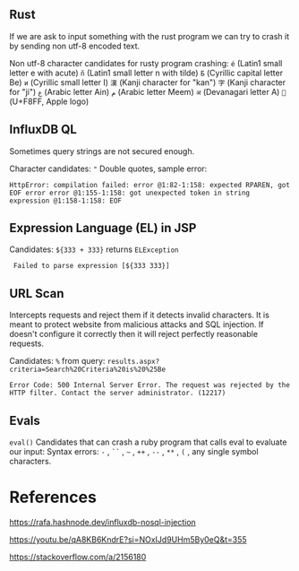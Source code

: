 
## Rust
If we are ask to input something with the rust program we can try to crash it by sending non utf-8 encoded text.

Non utf-8 character candidates for rusty program crashing:
`é` (Latin1 small letter e with acute)
`ñ` (Latin1 small letter n with tilde)
`Б` (Cyrillic capital letter Be)
`и` (Cyrillic small letter I)
`漢` (Kanji character for "kan") 
`字` (Kanji character for "ji")
`ع` (Arabic letter Ain)
`م` (Arabic letter Meem)
`अ` (Devanagari letter A)
`` (U+F8FF, Apple logo)

## InfluxDB QL
Sometimes query strings are not secured enough.

Character candidates:
`"` Double quotes, sample error:
```
HttpError: compilation failed: error @1:82-1:158: expected RPAREN, got EOF error error @1:155-1:158: got unexpected token in string expression @1:158-1:158: EOF
```

## Expression Language (EL) in JSP

Candidates:
`${333 + 333}` returns `ELException`
```
 Failed to parse expression [${333 333}]
```

## URL Scan
Intercepts requests and reject them if it detects invalid characters. It is meant to protect website from malicious attacks and SQL injection. If doesn't configure it correctly then it will reject perfectly reasonable requests.

Candidates:
`%`  from query: `results.aspx?criteria=Search%20Criteria%20is%20%25Be`
```
Error Code: 500 Internal Server Error. The request was rejected by the HTTP filter. Contact the server administrator. (12217)
```

## Evals

`eval()` 
Candidates that can crash a ruby program that calls eval to evaluate our input:
Syntax errors:
`-`  , ` `` ` , `~`  , `++`  , `--`  , `**` ,  `(` , any single symbol characters.

# References

https://rafa.hashnode.dev/influxdb-nosql-injection

https://youtu.be/qA8KB6KndrE?si=NOxIJd9UHm5By0eQ&t=355

https://stackoverflow.com/a/2156180

